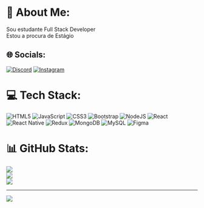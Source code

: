 # 💫 About Me:
Sou estudante Full Stack Developer<br>Estou a procura de Estágio<br>


## 🌐 Socials:
[![Discord](https://img.shields.io/badge/Discord-%237289DA.svg?logo=discord&logoColor=white)](https://discord.gg/fragadev) [![Instagram](https://img.shields.io/badge/Instagram-%23E4405F.svg?logo=Instagram&logoColor=white)](https://instagram.com/leandrofraaga) 

# 💻 Tech Stack:
![HTML5](https://img.shields.io/badge/html5-%23E34F26.svg?style=flat&logo=html5&logoColor=white) ![JavaScript](https://img.shields.io/badge/javascript-%23323330.svg?style=flat&logo=javascript&logoColor=%23F7DF1E) ![CSS3](https://img.shields.io/badge/css3-%231572B6.svg?style=flat&logo=css3&logoColor=white) ![Bootstrap](https://img.shields.io/badge/bootstrap-%238511FA.svg?style=flat&logo=bootstrap&logoColor=white) ![NodeJS](https://img.shields.io/badge/node.js-6DA55F?style=flat&logo=node.js&logoColor=white) ![React](https://img.shields.io/badge/react-%2320232a.svg?style=flat&logo=react&logoColor=%2361DAFB) ![React Native](https://img.shields.io/badge/react_native-%2320232a.svg?style=flat&logo=react&logoColor=%2361DAFB) ![Redux](https://img.shields.io/badge/redux-%23593d88.svg?style=flat&logo=redux&logoColor=white)  ![MongoDB](https://img.shields.io/badge/MongoDB-%234ea94b.svg?style=flat&logo=mongodb&logoColor=white) ![MySQL](https://img.shields.io/badge/mysql-%2300000f.svg?style=flat&logo=mysql&logoColor=white) ![Figma](https://img.shields.io/badge/figma-%23F24E1E.svg?style=flat&logo=figma&logoColor=white) 
# 📊 GitHub Stats:
![](https://github-readme-stats.vercel.app/api?username=fraagadev&theme=dracula&hide_border=false&include_all_commits=false&count_private=false)<br/>
![](https://github-readme-streak-stats.herokuapp.com/?user=fraagadev&theme=dracula&hide_border=false)<br/>
![](https://github-readme-stats.vercel.app/api/top-langs/?username=fraagadev&theme=dracula&hide_border=false&include_all_commits=false&count_private=false&layout=compact)

---
[![](https://visitcount.itsvg.in/api?id=fraagadev&icon=0&color=0)](https://visitcount.itsvg.in)

<!-- Proudly created with GPRM ( https://gprm.itsvg.in ) -->
